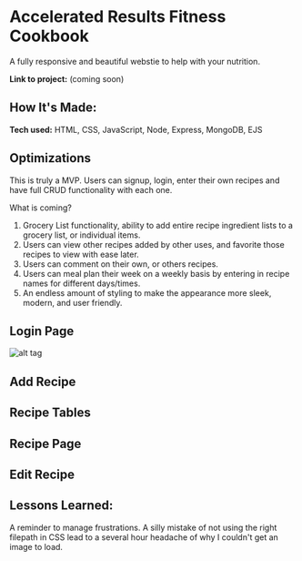 # Accelerated Results Fitness Cookbook # 
A fully responsive and beautiful webstie to help with your nutrition. 

**Link to project:** (coming soon)

## How It's Made:

**Tech used:** HTML, CSS, JavaScript, Node, Express, MongoDB, EJS

## Optimizations

This is truly a MVP. Users can signup, login, enter their own recipes and have full CRUD functionality with each one. 

What is coming?

1. Grocery List functionality, ability to add entire recipe ingredient lists to a grocery list, or individual items.
2. Users can view other recipes added by other uses, and favorite those recipes to view with ease later.
3. Users can comment on their own, or others recipes. 
4. Users can meal plan their week on a weekly basis by entering in recipe names for different days/times.
5. An endless amount of styling to make the appearance more sleek, modern, and user friendly.

## Login Page
![alt tag](https://github.com/AdamRobinsonSE/accelerated-results-cookbook/blob/main/public/images/login-readme-screenshot.PNG)

## Add Recipe

## Recipe Tables

## Recipe Page

## Edit Recipe



## Lessons Learned:

A reminder to manage frustrations. A silly mistake of not using the right filepath in CSS lead to a several hour headache of why I couldn't get an image to load.
